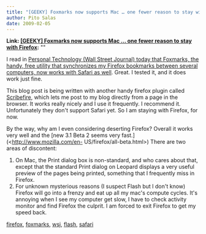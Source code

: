 ```yaml
---
title: "[GEEKY] Foxmarks now supports Mac … one fewer reason to stay with Firefox"
author: Pito Salas
date: 2009-02-05
---
```


**Link: [[GEEKY] Foxmarks now supports Mac … one fewer reason to stay with Firefox](None):** ""



I read in [Personal Technology (Wall Street Journal) today that Foxmarks, the
handy, free utility that synchronizes my Firefox bookmarks between several
computers, now works with Safari as
well](<http://online.wsj.com/article/SB123379804164650385.html?mod=hps_us_my_columnists>).
Great. I tested it, and it does work just fine.

This blog post is being written with another handy firefox plugin called
[Scribefire](<http://www.scribefire.com/>), which lets me post to my blog
directly from a page in the browser. It works really nicely and I use it
frequently. I recommend it. Unfortunately they don't support Safari yet. So I
am staying with Firefox, for now.

By the way, why am I even considering deserting Firefox? Overall it works very
well and the [new 3.1 Beta 2 seems very fast.](<http://www.mozilla.com/en-
US/firefox/all-beta.html>) There are two areas of discontent:

  1. On Mac, the Print dialog box is non-standard, and who cares about that, except that the standard Print dialog on Leopard displays a very useful preview of the pages being printed, something that I frequently miss in Firefox.
  2. For unknown mysterious reasons (I suspect Flash but I don't know) Firefox will go into a frenzy and eat up all my mac's compute cycles. It's annoying when I see my computer get slow, I have to check activity monitor and find Firefox the culprit. I am forced to exit Firefox to get my speed back.

[firefox](<http://technorati.com/tag/firefox>),
[foxmarks](<http://technorati.com/tag/foxmarks>),
[wsj](<http://technorati.com/tag/wsj>),
[flash](<http://technorati.com/tag/flash>),
[safari](<http://technorati.com/tag/safari>)


